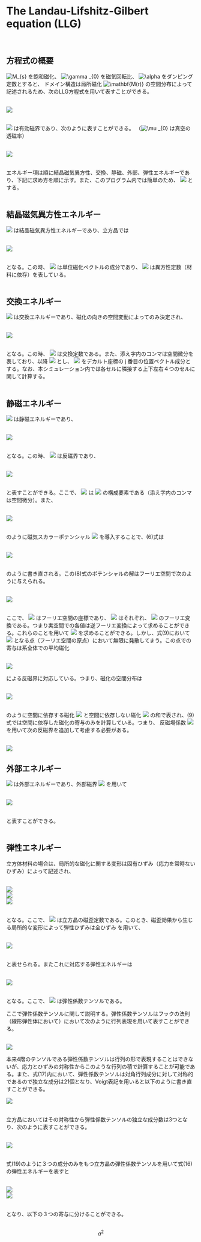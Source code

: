 
# **The Landau-Lifshitz-Gilbert equation (LLG)**
<br>

## 方程式の概要<br>
<img src="https://latex.codecogs.com/gif.latex?\inline&space;\dpi{80}&space;M_{s}" title="M_{s}" /> を飽和磁化、
<img src="https://latex.codecogs.com/gif.latex?\inline&space;\dpi{80}&space;\gamma&space;_{0}" title="\gamma _{0}" /> を磁気回転比、
<img src="https://latex.codecogs.com/gif.latex?\inline&space;\dpi{80}&space;\alpha" title="\alpha" /> をダンピング定数とすると、
ドメイン構造は局所磁化
<img src="https://latex.codecogs.com/gif.latex?\inline&space;\dpi{80}&space;\mathbf{M(r)}" title="\mathbf{M(r)}" /> の空間分布によって記述されるため、次のLLG方程式を用いて表すことができる。<br><br>

<img src="https://latex.codecogs.com/gif.latex?\large&space;(1&plus;\alpha^{2}&space;)\frac{\partial&space;\mathbf{M}}{\partial&space;t}&space;=&space;-\gamma&space;_{0}\mathbf{M}\times&space;\mathbf{H_{eff}}&space;-&space;\frac{\gamma_{0}\alpha}{M_{s}}&space;\mathbf{M}\times&space;\left&space;(&space;\mathbf{M}\times&space;\mathbf{H_{eff}}&space;\right&space;)\:&space;\:&space;\:&space;\:&space;\:&space;(1)"><br><br>

<img src="https://latex.codecogs.com/gif.latex?\inline&space;\dpi{80}&space;\mathbf{H_{eff}}"> は有効磁界であり、次のように表すことができる。
（<img src="https://latex.codecogs.com/gif.latex?\inline&space;\dpi{80}&space;\mu&space;_{0}" title="\mu _{0}"> は真空の透磁率）<br><br>

<img src="https://latex.codecogs.com/gif.latex?\mathbf{H_{eff}}=-\frac{1}{\mu_{0}}\frac{\partial&space;E}{\partial\mathbf{M}}=-\frac{1}{\mu_{0}}\frac{\left&space;(&space;E_{anis}&plus;E_{exch}&plus;E_{ms}&plus;E_{external}&plus;E_{elastic}&space;\right&space;)}{\partial\mathbf{M}}\:&space;\:&space;\:&space;\:&space;\:&space;(2)"><br><br>

エネルギー項は順に結晶磁気異方性、交換、静磁、外部、弾性エネルギーであり、下記に求め方を順に示す。また、このプログラム内では簡単のため、 
<img src="https://latex.codecogs.com/gif.latex?\inline&space;\dpi{80}&space;\mathbf{M}=M_{s}\mathbf{m}"> とする。<br><br>

## 結晶磁気異方性エネルギー<br>

<img src="https://latex.codecogs.com/gif.latex?\inline&space;\dpi{80}&space;E_{anis}"> は結晶磁気異方性エネルギーであり、立方晶では<br><br>

<img src="https://latex.codecogs.com/gif.latex?E_{anis}=\int&space;\left&space;[&space;K_{1}&space;\left&space;(&space;m_{1}^{2}m_{2}^{2}&plus;m_{1}^{2}m_{3}^{2}&plus;m_{2}^{2}m_{3}^{2}&space;\right&space;)&plus;K_{2}m_{1}^{2}m_{2}^{2}m_{3}^{2}\right&space;]dV\:&space;\:&space;\:&space;\:&space;\:&space;(3)"><br><br>

となる。この時、
<img src="https://latex.codecogs.com/gif.latex?\inline&space;\dpi{80}&space;m_{i}"> は単位磁化ベクトルの成分であり、
<img src="https://latex.codecogs.com/gif.latex?\inline&space;\dpi{80}&space;K_{1},&space;K_{2}"> は異方性定数（材料に依存）を表している。<br><br>

## 交換エネルギー<br>

<img src="https://latex.codecogs.com/gif.latex?\inline&space;\dpi{80}&space;E_{exch}"> は交換エネルギーであり、磁化の向きの空間変動によってのみ決定され、<br><br>

<img src="https://latex.codecogs.com/gif.latex?E_{exch}=A\int\left&space;(&space;m_{1,1}^{2}&plus;m_{1,2}^{2}&plus;m_{1,3}^{2}&plus;&space;m_{2,1}^{2}&plus;m_{2,2}^{2}&plus;m_{2,3}^{2}&space;&plus;&space;m_{3,1}^{2}&plus;m_{3,2}^{2}&plus;m_{3,3}^{2}&space;\right&space;)dV\:&space;\:&space;\:&space;\:&space;\:&space;(4)"><br><br>

となる。この時、
<img src="https://latex.codecogs.com/gif.latex?\inline&space;\dpi{80}&space;A"> は交換定数である。また、添え字内のコンマは空間微分を表しており、以降
<img src="https://latex.codecogs.com/gif.latex?\inline&space;\dpi{80}&space;m_{i,j}=\frac{\partial&space;m_{i}}{\partial&space;x_{j}}"> とし、
<img src="https://latex.codecogs.com/gif.latex?x_{j}"> をデカルト座標の j 番目の位置ベクトル成分とする。なお、本シミュレーション内では各セルに隣接する上下左右４つのセルに関して計算する。<br><br>

## 静磁エネルギー<br>

<img src="https://latex.codecogs.com/gif.latex?\inline&space;\dpi{80}&space;E_{ms}"> は静磁エネルギーであり、<br><br>

<img src="https://latex.codecogs.com/gif.latex?E_{ms}=-\frac{1}{2}\mu&space;_{0}M_{s}\int&space;\mathbf{H_{d}\cdot&space;m}\:&space;dV\:&space;\:&space;\:&space;\:&space;\:&space;(5)" ><br><br>

となる。この時、
<img src="https://latex.codecogs.com/gif.latex?\inline&space;\dpi{80}&space;\mathbf{H_{d}}"> は反磁界であり、<br><br>

<img src="https://latex.codecogs.com/gif.latex?H_{d1,1}&plus;H_{d2,2}&plus;H_{d3,3}=-M_{s}\left&space;(&space;m_{d1,1}&plus;m_{d2,2}&plus;m_{d3,3}&space;\right&space;)\:&space;\:&space;\:&space;\:&space;\:&space;(6)" ><br><br>

と表すことができる。ここで、
<img src="https://latex.codecogs.com/gif.latex?\inline&space;\dpi{80}&space;\mathbf{H_{di}}"> は
<img src="https://latex.codecogs.com/gif.latex?\inline&space;\dpi{80}&space;\mathbf{H_{d}}"> の構成要素である（添え字内のコンマは空間微分）。また、<br><br>

<img src="https://latex.codecogs.com/gif.latex?H_{di}=-{\phi&space;}_j&space;\:&space;\:&space;\:&space;\:&space;\:&space;(7)"><br><br>

のように磁気スカラーポテンシャル
<img src="https://latex.codecogs.com/gif.latex?\inline&space;\dpi{80}&space;\mathbf{\phi_{j}}"> を導入することで、(6)式は<br><br>

<img src="https://latex.codecogs.com/gif.latex?\Delta&space;\phi&space;=M_s(m_{1,1}&plus;m_{2,2}&plus;m_{3,3})\:&space;\:&space;\:&space;\:&space;\:&space;(8)" ><br><br>

のように書き直される。この(8)式のポテンシャルの解はフーリエ空間で次のように与えられる。<br><br>

<img src="https://latex.codecogs.com/gif.latex?\phi&space;(k)=-i\frac{M_s\left&space;[&space;m_1(k)k_1&plus;m_2(k)k_2&plus;m_3(k)k_3&space;\right&space;]}{k_{1}^{2}&plus;k_{2}^{2}&plus;k_{3}^{2}}\:&space;\:&space;\:&space;\:&space;\:&space;(9)" ><br><br>

ここで、
<img src="https://latex.codecogs.com/gif.latex?\inline&space;\dpi{80}&space;i=\sqrt{-1},&space;\:&space;\:&space;k_i" > はフーリエ空間の座標であり、
<img src="https://latex.codecogs.com/gif.latex?\inline&space;\dpi{80}&space;\phi(k),&space;\:&space;\:&space;m_i(k)" >  はそれぞれ、
<img src="https://latex.codecogs.com/gif.latex?\inline&space;\dpi{80}&space;\phi,&space;\:&space;\:&space;m_i" > のフーリエ変換である。つまり実空間での各値は逆フーリエ変換によって求めることができる。これらのことを用いて
<img src="https://latex.codecogs.com/gif.latex?\inline&space;\dpi{80}&space;\mathbf{H_{d}}"> を求めることができる。しかし、式(9)において
<img src="https://latex.codecogs.com/gif.latex?\inline&space;\dpi{80}&space;k_1=k_2=k_3=0"> となる点（フーリエ空間の原点）において無限に発散してまう。この点での寄与は系全体での平均磁化<br><br>

<img src="https://latex.codecogs.com/gif.latex?\mathbf{\bar{M}}=\int\delta&space;M(r)&space;\:&space;dV\:&space;\:&space;\:&space;\:&space;\:&space;(10)">

による反磁界に対応している。つまり、磁化の空間分布は<br><br>

<img src="https://latex.codecogs.com/gif.latex?\mathbf{M(r)}=\mathbf{\bar{M}}+\delta&space;M(\mathbf{r})&space;\:&space;dV\:&space;\:&space;\:&space;\:&space;\:&space;(11)"><br><br>

のように空間に依存する磁化
<img src="https://latex.codecogs.com/gif.latex?\inline&space;\dpi{80}&space;\delta&space;M(\mathbf{r})"> と空間に依存しない磁化
<img src="https://latex.codecogs.com/gif.latex?\inline&space;\dpi{80}&space;\mathbf{\bar{M}}"> の和で表され、(9)式では空間に依存した磁化の寄与のみを計算している。つまり、
反磁場係数
<img src="https://latex.codecogs.com/gif.latex?\inline&space;\dpi{80}&space;N"> を用いて次の反磁界を追加して考慮する必要がある。<br><br>

<img src="https://latex.codecogs.com/gif.latex?\mathbf{H_d(\bar{M})}=N\mathbf{\bar{M}}\:&space;\:&space;\:&space;\:&space;\:&space;(12)">


## 外部エネルギー<br>

<img src="https://latex.codecogs.com/gif.latex?\inline&space;\dpi{80}&space;E_{extarnal}"> は外部エネルギーであり、外部磁界
<img src="https://latex.codecogs.com/gif.latex?\inline&space;\dpi{80}&space;H_{ex}"> を用いて<br><br>

<img src="https://latex.codecogs.com/gif.latex?E_{extarmal}=-\mu_0M_s\int\mathbf{H_{ex}}&space;\cdot&space;\mathbf{m}\:&space;dV\:&space;\:&space;\:&space;\:&space;\:&space;(13)"><br><br>

と表すことができる。<br><br>

## 弾性エネルギー<br>

立方体材料の場合は、局所的な磁化に関する変形は固有ひずみ（応力を常時ないひずみ）によって記述され、<br><br>

<img src="https://latex.codecogs.com/gif.latex?\varepsilon&space;_{11}^{0}=\frac{3}{2}\lambda&space;_{100}\left&space;(&space;m_1^2-\frac{1}{3}&space;\right&space;),\:&space;\:&space;\varepsilon&space;_{12}^{0}=\frac{3}{2}\lambda&space;_{111}m_1m_2"><br>
<img src="https://latex.codecogs.com/gif.latex?\varepsilon&space;_{22}^{0}=\frac{3}{2}\lambda&space;_{100}\left&space;(&space;m_1^2-\frac{1}{3}&space;\right&space;),\:&space;\:&space;\varepsilon&space;_{13}^{0}=\frac{3}{2}\lambda&space;_{111}m_1m_3\:&space;\:&space;\:&space;\:&space;\:&space;(14)"><br>
<img src="https://latex.codecogs.com/gif.latex?\varepsilon&space;_{33}^{0}=\frac{3}{2}\lambda&space;_{100}\left&space;(&space;m_1^2-\frac{1}{3}&space;\right&space;),\:&space;\:&space;\varepsilon&space;_{23}^{0}=\frac{3}{2}\lambda&space;_{111}m_2m_3"><br><br>

となる。ここで、
<img src="https://latex.codecogs.com/gif.latex?\inline&space;\dpi{80}&space;\lambda_{100}\:&space;,&space;\:&space;\:&space;\lambda_{111}"> は立方晶の磁歪定数である。このとき、磁歪効果から生じる局所的な変形によって弾性ひずみは全ひずみ
 を用いて、<br><br>

<img src="https://latex.codecogs.com/gif.latex?e_{ij}=\varepsilon&space;_{ij}-\varepsilon&space;_{ij}^0\:&space;\:&space;\:&space;\:&space;\:&space;(15)"><br><br>

と表せられる。またこれに対応する弾性エネルギーは<br><br>

<img src="https://latex.codecogs.com/gif.latex?E_{elastic}=\int&space;\frac{1}{2}c_{ijkl}e_{ij}e_{kl}\:&space;dV=\int&space;\frac{1}{2}c_{ijkl}(\varepsilon&space;_{ij}-\varepsilon&space;_{ij}^0)(\varepsilon&space;_{kl}-\varepsilon&space;_{kl}^0)\:&space;dV\:&space;\:&space;\:&space;\:&space;\:&space;(16)"><br><br>

となる。ここで、
<img src="https://latex.codecogs.com/gif.latex?\inline&space;\dpi{80}&space;c_{ijkl}"> は弾性係数テンソルである。<br>

ここで弾性係数テンソルに関して説明する。弾性係数テンソルはフックの法則（線形弾性体において）において次のように行列表現を用いて表すことができる。<br><br>

<img src="https://latex.codecogs.com/gif.latex?\begin{bmatrix}&space;\sigma&space;_{11}&space;\\&space;\sigma&space;_{22}&space;\\&space;\sigma&space;_{33}&space;\\&space;\sigma&space;_{23}&space;\\&space;\sigma&space;_{31}&space;\\&space;\sigma&space;_{12}&space;\end{bmatrix}&space;\begin{bmatrix}&space;c_{1111}&space;&c_{1122}&space;&c_{1133}&space;&c_{1123}&space;&c_{1131}&space;&c_{1112}&space;\\&space;(c_{2211})&space;&c_{2222}&space;&c_{2233}&space;&c_{2223}&space;&c_{2231}&space;&c_{2212}&space;\\&space;(c_{3311})&space;&(c_{3322})&space;&c_{3333}&space;&c_{3323}&space;&c_{3331}&space;&c_{3312}&space;\\&space;(c_{2311})&space;&(c_{2322})&space;&(c_{2333})&space;&c_{2323}&space;&c_{2331}&space;&c_{2312}&space;\\&space;(c_{3111})&space;&(c_{3122})&space;&(c_{3133})&space;&(c_{3123})&space;&c_{3131}&space;&c_{3112}&space;\\&space;(c_{1211})&space;&(c_{1222})&space;&(c_{1233})&space;&(c_{1223})&space;&(c_{1231})&space;&c_{1212}&space;\end{bmatrix}&space;\begin{bmatrix}&space;\varepsilon&space;_{11}&space;\\&space;\varepsilon&space;_{22}&space;\\&space;\varepsilon&space;_{33}&space;\\&space;2\varepsilon&space;_{23}&space;\\&space;2\varepsilon&space;_{31}&space;\\&space;2\varepsilon&space;_{12}&space;\end{bmatrix}\:&space;\:&space;\:&space;\:&space;\:&space;(17)"></a>

本来4階のテンソルである弾性係数テンソルは行列の形で表現することはできないが、応力とひずみの対称性からこのような行列の積で計算することが可能である。また、式(17)内において、弾性係数テンソルは対角行列成分に対して対称的であるので独立な成分は21個となり、Voigt表記を用いると以下のように書き直すことができる。<br><Rb>

<img src="https://latex.codecogs.com/gif.latex?\begin{bmatrix}&space;\sigma&space;_{1}&space;\\&space;\sigma&space;_{2}&space;\\&space;\sigma&space;_{3}&space;\\&space;\sigma&space;_{4}&space;\\&space;\sigma&space;_{5}&space;\\&space;\sigma&space;_{6}&space;\end{bmatrix}&space;\begin{bmatrix}&space;c_{11}&space;&c_{12}&space;&c_{13}&space;&c_{14}&space;&c_{15}&space;&c_{16}&space;\\&space;(c_{21})&space;&c_{22}&space;&c_{23}&space;&c_{24}&space;&c_{25}&space;&c_{26}&space;\\&space;(c_{31})&space;&(c_{32})&space;&c_{33}&space;&c_{34}&space;&c_{35}&space;&c_{36}&space;\\&space;(c_{41})&space;&(c_{42})&space;&(c_{43})&space;&c_{44}&space;&c_{45}&space;&c_{46}&space;\\&space;(c_{51})&space;&(c_{52})&space;&(c_{53})&space;&(c_{54})&space;&c_{55}&space;&c_{56}&space;\\&space;(c_{61})&space;&(c_{62})&space;&(c_{63})&space;&(c_{64})&space;&(c_{65})&space;&c_{66}&space;\end{bmatrix}&space;\begin{bmatrix}&space;\varepsilon&space;_{1}&space;\\&space;\varepsilon&space;_{2}&space;\\&space;\varepsilon&space;_{3}&space;\\&space;\varepsilon&space;_{4}&space;\\&space;\varepsilon&space;_{5}&space;\\&space;\varepsilon&space;_{6}&space;\end{bmatrix}\:&space;\:&space;\:&space;\:&space;\:&space;(18)"><br><br>

立方晶においてはその対称性から弾性係数テンソルの独立な成分数は3つとなり、次のように表すことができる。<br><br>

<img src="https://latex.codecogs.com/gif.latex?\begin{bmatrix}&space;\sigma&space;_{1}&space;\\&space;\sigma&space;_{2}&space;\\&space;\sigma&space;_{3}&space;\\&space;\sigma&space;_{4}&space;\\&space;\sigma&space;_{5}&space;\\&space;\sigma&space;_{6}&space;\end{bmatrix}&space;\begin{bmatrix}&space;c_{11}&space;&c_{12}&space;&c_{12}&space;&0&space;&0&space;&0&space;\\&space;c_{12}&space;&c_{11}&space;&c_{12}&space;&0&space;&0&space;&0&space;\\&space;c_{12}&space;&c_{12}&space;&c_{33}&space;&0&space;&0&space;&0&space;\\&space;0&space;&0&space;&0&space;&c_{44}&space;&0&space;&0&space;\\&space;0&space;&0&space;&0&space;&0&space;&c_{44}&space;&0&space;\\&space;0&space;&0&space;&0&space;&0&space;&0&space;&c_{44}&space;\end{bmatrix}&space;\begin{bmatrix}&space;\varepsilon&space;_{1}&space;\\&space;\varepsilon&space;_{2}&space;\\&space;\varepsilon&space;_{3}&space;\\&space;\varepsilon&space;_{4}&space;\\&space;\varepsilon&space;_{5}&space;\\&space;\varepsilon&space;_{6}&space;\end{bmatrix}\:&space;\:&space;\:&space;\:&space;\:&space;(19)"><br><br>

式(19)のように３つの成分のみをもつ立方晶の弾性係数テンソルを用いて式(16)の弾性エネルギーを表すと<br><br>

<img src="https://latex.codecogs.com/gif.latex?E_{elastic}=\int\frac{1}{2}c_{11}(&space;e_{11}^{2}&plus;e_{22}^{2}&plus;e_{33}^{2}&space;)&plus;c_{12}(&space;e_{11}e_{22}&plus;e_{22}e_{33}&plus;e_{33}e_{11})&plus;2c_{44}&space;(&space;e_{12}^{2}&plus;e_{23}^{2}&plus;e_{31}^{2})"><br>
<img src="https://latex.codecogs.com/gif.latex?=\int\frac{1}{2}c_{11}\left&space;\[(\varepsilon_{11}-\varepsilon_{11}^0&space;)^{2}&plus;(\varepsilon_{22}-\varepsilon_{22}^0&space;)^{2}&plus;(\varepsilon_{33}-\varepsilon_{33}^0&space;)^{2}\right&space;\]&plus;c_{12}\left&space;\[(\varepsilon_{11}-\varepsilon_{11}^0&space;)(\varepsilon_{22}-\varepsilon_{22}^0&space;)&plus;(\varepsilon_{22}-\varepsilon_{22}^0&space;)(\varepsilon_{33}-\varepsilon_{33}^0&space;)&plus;(\varepsilon_{33}-\varepsilon_{33}^0&space;)(\varepsilon_{11}-\varepsilon_{11}^0&space;)\right&space;\]&plus;2c_{44}\left&space;\[(\varepsilon_{12}-\varepsilon_{12}^0&space;)^{2}&plus;(\varepsilon_{23}-\varepsilon_{23}^0&space;)^{2}&plus;(\varepsilon_{31}-\varepsilon_{31}^0&space;)^{2}\right&space;\]\:&space;\:&space;\:&space;\:&space;\:&space;(19)"><br><br>


となり、以下の３つの寄与に分けることができる。<br><br>

```math
a^2
```